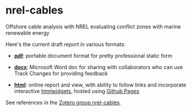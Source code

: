# nrel-cables
Offshore cable analysis with NREL evaluating conflict zones with marine renewable energy

Here's the current draft report in various formats:

- [**pdf**](http://ecoquants.com/nrel-cables/report.pdf): portable document format for pretty professional static form

- [**docx**](http://ecoquants.com/nrel-cables/report.docx): Microsoft Word doc for sharing with collaborators who can use Track Changes for providing feedback

- [**html**](http://ecoquants.com/nrel-cables/report.html): online report and view, with ability to follow links and incorporate interactive [htmlwidgets](http://www.htmlwidgets.org/), hosted using [Github Pages](https://pages.github.com/)

See references in the [Zotero group nrel-cables](https://www.zotero.org/groups/nrel-cables/items).
